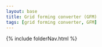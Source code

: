 ```yaml
---
layout: base
title: Grid forming converter (GFM)
tags: [grid forming converter, GFM]
---
```


{% include folderNav.html %}